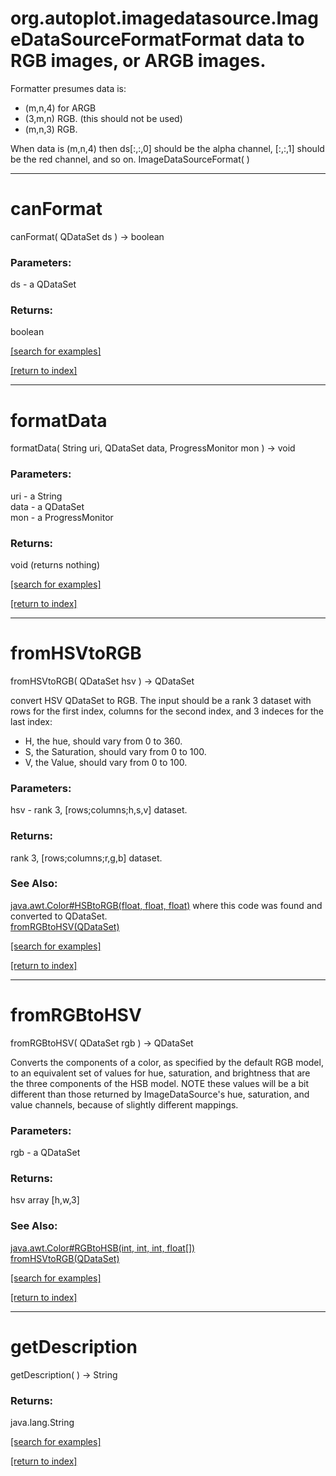 # org.autoplot.imagedatasource.ImageDataSourceFormatFormat data to RGB images, or ARGB images.
 Formatter presumes data is:<ul>
 <li>(m,n,4) for ARGB 
 <li>(3,m,n) RGB. (this should not be used)
 <li>(m,n,3) RGB.
 </ul>
 When data is (m,n,4) then ds[:,:,0] should be the alpha channel,
 [:,:,1] should be the red channel, and so on.
ImageDataSourceFormat( )


***
<a name="canFormat"></a>
# canFormat
canFormat( QDataSet ds ) &rarr; boolean



### Parameters:
ds - a QDataSet

### Returns:
boolean


<a href="https://github.com/autoplot/dev/search?q=canFormat&unscoped_q=canFormat">[search for examples]</a>

<a href="https://github.com/autoplot/documentation/blob/master/javadoc/index-all.md">[return to index]</a>

***
<a name="formatData"></a>
# formatData
formatData( String uri, QDataSet data, ProgressMonitor mon ) &rarr; void



### Parameters:
uri - a String
<br>data - a QDataSet
<br>mon - a ProgressMonitor

### Returns:
void (returns nothing)


<a href="https://github.com/autoplot/dev/search?q=formatData&unscoped_q=formatData">[search for examples]</a>

<a href="https://github.com/autoplot/documentation/blob/master/javadoc/index-all.md">[return to index]</a>

***
<a name="fromHSVtoRGB"></a>
# fromHSVtoRGB
fromHSVtoRGB( QDataSet hsv ) &rarr; QDataSet

convert HSV QDataSet to RGB.  The input should be a rank 3 dataset
 with rows for the first index, columns for the second index, and 
 3 indeces for the last index:<ul>
 <li>H, the hue, should vary from 0 to 360.
 <li>S, the Saturation, should vary from 0 to 100.
 <li>V, the Value, should vary from 0 to 100.
 </ul>

### Parameters:
hsv - rank 3, [rows;columns;h,s,v] dataset.

### Returns:
rank 3, [rows;columns;r,g,b] dataset.
### See Also:
<a href='https://git.uiowa.edu/jbf/autoplot/-/blob/master/doc/java/awt/Color.md#HSBtoRGB'>java.awt.Color#HSBtoRGB(float, float, float)</a> where this code was found and converted to QDataSet.<br>
<a href='#fromRGBtoHSV'>fromRGBtoHSV(QDataSet)</a> <br>

<a href="https://github.com/autoplot/dev/search?q=fromHSVtoRGB&unscoped_q=fromHSVtoRGB">[search for examples]</a>

<a href="https://github.com/autoplot/documentation/blob/master/javadoc/index-all.md">[return to index]</a>

***
<a name="fromRGBtoHSV"></a>
# fromRGBtoHSV
fromRGBtoHSV( QDataSet rgb ) &rarr; QDataSet

Converts the components of a color, as specified by the default RGB
 model, to an equivalent set of values for hue, saturation, and
 brightness that are the three components of the HSB model.
 NOTE these values will be a bit different than those returned by 
 ImageDataSource's hue, saturation, and value channels, because of slightly
 different mappings.

### Parameters:
rgb - a QDataSet

### Returns:
hsv array [h,w,3]
### See Also:
<a href='https://git.uiowa.edu/jbf/autoplot/-/blob/master/doc/java/awt/Color.md#RGBtoHSB'>java.awt.Color#RGBtoHSB(int, int, int, float[])</a> <br>
<a href='#fromHSVtoRGB'>fromHSVtoRGB(QDataSet)</a> <br>

<a href="https://github.com/autoplot/dev/search?q=fromRGBtoHSV&unscoped_q=fromRGBtoHSV">[search for examples]</a>

<a href="https://github.com/autoplot/documentation/blob/master/javadoc/index-all.md">[return to index]</a>

***
<a name="getDescription"></a>
# getDescription
getDescription(  ) &rarr; String



### Returns:
java.lang.String


<a href="https://github.com/autoplot/dev/search?q=getDescription&unscoped_q=getDescription">[search for examples]</a>

<a href="https://github.com/autoplot/documentation/blob/master/javadoc/index-all.md">[return to index]</a>

